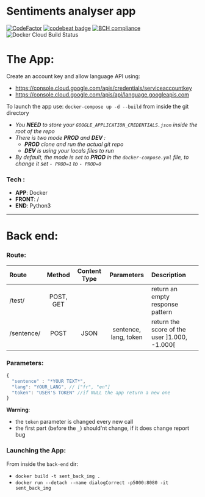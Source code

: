 # Sentiments analyser app

[![CodeFactor](https://www.codefactor.io/repository/github/sccagg5/dialogflowsentimentanalyser/badge)](https://www.codefactor.io/repository/github/sccagg5/dialogflowsentimentanalyser)
[![codebeat badge](https://codebeat.co/badges/0fd0d0b5-ca45-4452-9d05-f048323d3bd0)](https://codebeat.co/projects/github-com-sccagg5-dialogflowsentimentanalyser-master)
[![BCH compliance](https://bettercodehub.com/edge/badge/SCcagg5/DialogFlowSentimentAnalyser?branch=master)](https://bettercodehub.com/)
![Docker Cloud Build Status](https://img.shields.io/docker/cloud/build/eliotctl/dialogflowsentimentanalyser-back.svg?label=docker%20back-end)

# The App:

Create an account key and allow language API using:
 * https://console.cloud.google.com/apis/credentials/serviceaccountkey
 * https://console.cloud.google.com/apis/api/language.googleapis.com

To launch the app use: `docker-compose up -d --build` from inside the git directory

 * _You **NEED** to store your `GOOGLE_APPLICATION_CREDENTIALS.json` inside the root of the repo_
 * *There is two mode **PROD** and **DEV** :*
   * _**PROD** clone and run the actual git repo_
   * _**DEV** is using your locals files to run_
 * *By default, the mode is set to **PROD** in the `docker-compose.yml` file, to change it set `- PROD=1` to `- PROD=0`*


### Tech :
 
  * **APP**: Docker
  * **FRONT**: /
  * **END**: Python3
  
  
---

# Back end:

### Route:  

Route| Method| Content Type |Parameters| Description |
:-|:-:|:-:|:-:|:-|
/test/ | POST, GET |  |  | return an empty response pattern
/sentence/ | POST | JSON | sentence, lang, token| return the score of the user ]1.000, -1.000\[

### Parameters:
```javascript
{
  "sentence" : "*YOUR TEXT*",
  "lang": "YOUR_LANG", // ["fr", "en"]
  "token": "USER'S TOKEN" //if NULL the app return a new one 
}
```

**Warning**: 
  * the `token` parameter is changed every new call
  * the first part (before the `_`) should'nt change, if it does change report bug

### Launching the App:  

From inside the `back-end` dir:

 * `docker build -t sent_back_img .`
 * `docker run --detach --name dialogCorrect -p5000:8080 -it sent_back_img`

